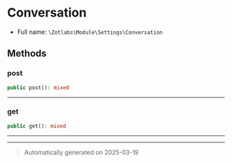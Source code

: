 
# Conversation





* Full name: `\Zotlabs\Module\Settings\Conversation`




## Methods


### post



```php
public post(): mixed
```












***

### get



```php
public get(): mixed
```












***


***
> Automatically generated on 2025-03-19
